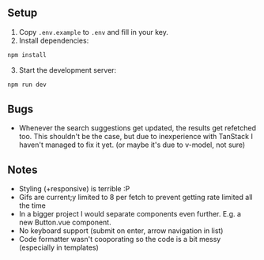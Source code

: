## Setup
1. Copy `.env.example` to `.env` and fill in your key.
2. Install dependencies:
```bash
npm install
```
3. Start the development server:
```bash
npm run dev
```
## Bugs
- Whenever the search suggestions get updated, the results get refetched too. This shouldn't be the case, but due to inexperience with TanStack I haven't managed to fix it yet. (or maybe it's due to v-model, not sure)

## Notes
- Styling (+responsive) is terrible :P
- Gifs are current;y limited to 8 per fetch to prevent getting rate limited all the time
- In a bigger project I would separate components even further. E.g. a new Button.vue component.
- No keyboard support (submit on enter, arrow navigation in list)
- Code formatter wasn't cooporating so the code is a bit messy (especially in templates)
